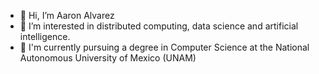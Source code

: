 - 👋 Hi, I’m Aaron Alvarez
- 👀 I’m interested in distributed computing, data science and artificial intelligence.
- 🌱 I'm currently pursuing a degree in Computer Science at the National Autonomous University of Mexico (UNAM)

<!---
Barrientos-AlvarezJorge/Barrientos-AlvarezJorge is a ✨ special ✨ repository because its `README.md` (this file) appears on your GitHub profile.
You can click the Preview link to take a look at your changes.
--->
